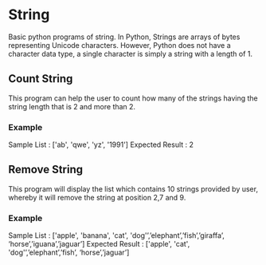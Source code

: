 # String
Basic python programs of string. In Python, Strings are arrays of bytes representing Unicode characters. However, Python does not have a character data type, a single character is simply a string with a length of 1.

## Count String
This program can help the user to count how many of the strings having the string length that is 2 and more than 2.

### Example 

Sample List : ['ab', 'qwe', 'yz', '1991']
Expected Result : 2

## Remove String 
This program will display the list which contains 10 strings provided by user, whereby it will remove the string at position 2,7 and 9.

### Example

Sample List : ['apple', 'banana', 'cat', 'dog'’,’elephant’,’fish’,’giraffa’, ‘horse’,’iguana’,’jaguar’]
Expected Result : ['apple', 'cat', 'dog'’,’elephant’,’fish’, ‘horse’,’jaguar’]
